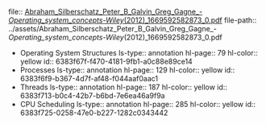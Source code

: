 file:: [Abraham_Silberschatz_Peter_B_Galvin_Greg_Gagne_-_Operating_system_concepts-Wiley_(2012)_1669592582873_0.pdf](../assets/Abraham_Silberschatz_Peter_B_Galvin_Greg_Gagne_-_Operating_system_concepts-Wiley_(2012)_1669592582873_0.pdf)
file-path:: ../assets/Abraham_Silberschatz_Peter_B_Galvin_Greg_Gagne_-_Operating_system_concepts-Wiley_(2012)_1669592582873_0.pdf

- Operating System Structures
  ls-type:: annotation
  hl-page:: 79
  hl-color:: yellow
  id:: 6383f67f-f470-4181-9fb1-a0c88e89ce14
- Processes
  ls-type:: annotation
  hl-page:: 129
  hl-color:: yellow
  id:: 6383f6f9-b367-4d7f-af48-f044aaf0aac1
- Threads
  ls-type:: annotation
  hl-page:: 187
  hl-color:: yellow
  id:: 6383f713-b0c4-42b7-b6bd-7e6ea46a9f9a
- CPU Scheduling
  ls-type:: annotation
  hl-page:: 285
  hl-color:: yellow
  id:: 6383f725-0258-47e0-b227-1282c0343442